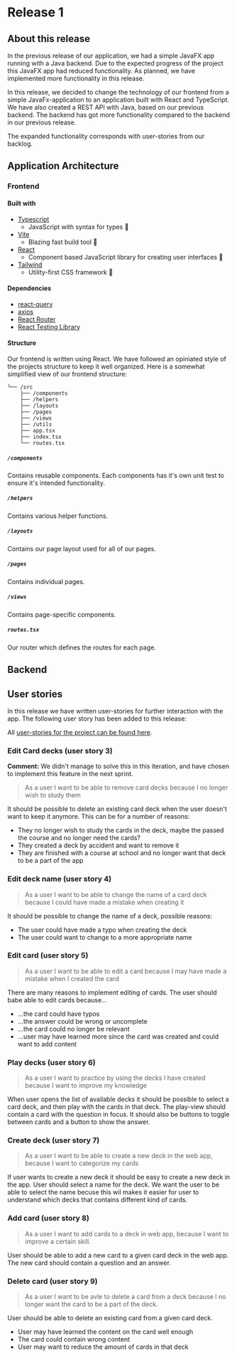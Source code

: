 # Release 1

## About this release

In the previous release of our application, we had a simple JavaFX app running with
a Java backend. Due to the expected progress of the project this JavaFX app had
reduced functionality. As planned, we have implemented more functionality in this
release.

In this release, we decided to change the technology of our frontend from
a simple JavaFx-application to an application built with React and TypeScript.
We have also created a REST API with Java, based on our previous backend.
The backend has got more functionality compared to the backend in
our previous release.

The expanded functionality corresponds with user-stories from our backlog.

## Application Architecture

### Frontend

#### Built with

- [Typescript](https://www.typescriptlang.org/)
  - JavaScript with syntax for types 💪
- [Vite](https://vitejs.dev/)
  - Blazing fast build tool 🚀
- [React](https://reactjs.org/)
  - Component based JavaScript library for creating user interfaces 🌿
- [Tailwind](https://tailwindcss.com/)
  - Utility-first CSS framework 💅

#### Dependencies

- [react-query](https://tanstack.com/query)
- [axios](https://github.com/axios/axios)
- [React Router](https://reactrouter.com)
- [React Testing Library](https://testing-library.com/)

#### Structure

Our frontend is written using React. We have followed an opiniated style of the projects structure to keep it well organized. Here is a somewhat simplified view of our frontend structure:

```
└── /src
    ├── /components
    ├── /helpers
    ├── /layouts
    ├── /pages
    ├── /views
    ├── /utils
    ├── app.tsx
    ├── index.tsx
    └── routes.tsx
```

##### `/components`

Contains reusable components. Each components has it's own unit test to ensure it's intended functionality.

##### `/helpers`

Contains various helper functions.

##### `/layouts`

Contains our page layout used for all of our pages.

##### `/pages`

Contains individual pages.

##### `/views`

Contains page-specific components.

##### `routes.tsx`

Our router which defines the routes for each page.

## Backend

## User stories

In this release we have written user-stories for further interaction with
the app. The following user story has been added to this release:

All [user-stories for the project can be found here](../../userstories.md).

### Edit Card decks (user story 3)

**Comment:** We didn't manage to solve this in this iteration, and have chosen
to implement this feature in the next sprint.

> As a user I want to be able to remove card decks because I no longer wish to
> study them

It should be possible to delete an existing card deck when the user doesn't want
to keep it anymore. This can be for a number of reasons:

- They no longer wish to study the cards in the deck, maybe the passed the
  course and no longer need the cards?
- They created a deck by accident and want to remove it
- They are finished with a course at school and no longer want that deck to
  be a part of the app

### Edit deck name (user story 4)

> As a user I want to be able to change the name of a card deck because
> I could have made a mistake when creating it

It should be possible to change the name of a deck, possible reasons:

- The user could have made a typo when creating the deck
- The user could want to change to a more appropriate name

### Edit card (user story 5)

> As a user I want to be able to edit a card because
> I may have made a mistake when I created the card

There are many reasons to implement editing of cards. The user
should babe able to edit cards because...

- ...the card could have typos
- ...the answer could be wrong or uncomplete
- ...the card could no longer be relevant
- ...user may have learned more since the card was
  created and could want to add content

### Play decks (user story 6)

> As a user I want to practice by using the decks I have
> created because I want to improve my knowledge

When user opens the list of available decks it should be possible to
select a card deck, and then play with the cards in that deck. The
play-view should contain a card with the question in focus. It should
also be buttons to toggle between cards and a button to show the answer.

### Create deck (user story 7)

> As a user I want to be able to create a new deck in the web
> app, because I want to categorize my cards

If user wants to create a new deck it should be easy to create a new
deck in the app. User should select a name for the deck. We want the user
to be able to select the name becuse this wil makes it easier for user to
understand which decks that contains different kind of cards.

### Add card (user story 8)

> As a user I want to add cards to a deck in web app, because I
> want to improve a certain skill.

User should be able to add a new card to a given card deck
in the web app. The new card should contain a question and an answer.

### Delete card (user story 9)

> As a user I want to be avle to delete a card from a deck
> because I no longer want the card to be a part of the deck.

User should be able to delete an existing card from a given card deck.

- User may have learned the content on the card well enough
- The card could contain wrong content
- User may want to reduce the amount of cards in that deck

